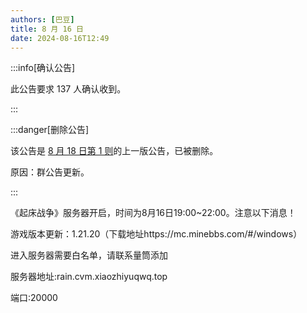 ```yaml
---
authors: [巴豆]
title: 8 月 16 日
date: 2024-08-16T12:49
---
```


:::info[确认公告]

此公告要求 137 人确认收到。

:::

:::danger[删除公告]

该公告是 [8 月 18 日第 1 则](./081801)的上一版公告，已被删除。

原因：群公告更新。

:::

《起床战争》服务器开启，时间为8月16日19:00~22:00。注意以下消息！

游戏版本更新：1.21.20（下载地址https://mc.minebbs.com/#/windows）

进入服务器需要白名单，请联系量筒添加

服务器地址:rain.cvm.xiaozhiyuqwq.top

端口:20000

